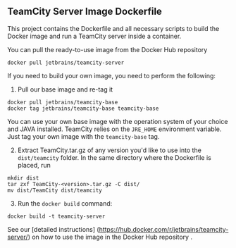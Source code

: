 ## TeamCity Server Image Dockerfile

This project contains the Dockerfile and all necessary scripts to build the Docker image and run a TeamCity server inside a container.

You can pull the ready-to-use image from the Docker Hub repository
                                     
`docker pull jetbrains/teamcity-server`

If you need to build your own image, you need to perform the following:

1) Pull our base image and re-tag it 
```
docker pull jetbrains/teamcity-base
docker tag jetbrains/teamcity-base teamcity-base
```
You can use your own base image with the operation system of your choice and JAVA installed. TeamCity relies on the `JRE_HOME` environment variable. Just tag your own image with the `teamcity-base` tag.

2) Extract TeamCity.tar.gz of any version you'd like to use into  the `dist/teamcity` folder. In the same directory where the Dockerfile is placed, run
```
mkdir dist
tar zxf TeamCity-<version>.tar.gz -C dist/
mv dist/TeamCity dist/teamcity
```
3) Run the `docker build` command:
```
docker build -t teamcity-server
```

See our [detailed instructions] (https://hub.docker.com/r/jetbrains/teamcity-server/) on how to use the image in the Docker Hub repository .

